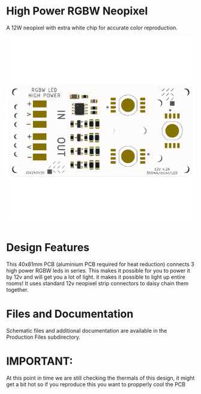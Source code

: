# High Power RGBW Neopixel
A 12W neopixel with extra white chip for accurate color reproduction.

![HPneopixel Preview](Assets/graphics/HighPowerNEO_front.png)
# Design Features
This 40x81mm PCB (aluminium PCB required for heat reduction) connects 3 high power RGBW leds in series. This makes it possible for you to power it by 12v and will get you a lot of light. it makes it possible to light up entire rooms!
It uses standard 12v neopixel strip connectors to daisy chain them together.

# Files and Documentation
Schematic files and additional documentation are available in the Production Files subdirectory.

# IMPORTANT: 
At this point in time we are still checking the thermals of this design, it might get a bit hot so if you reproduce this you want to propperly cool the PCB